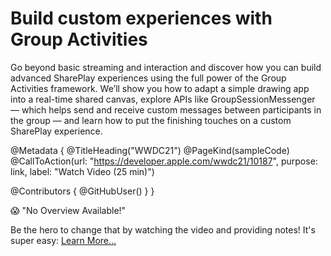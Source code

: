 # Build custom experiences with Group Activities

Go beyond basic streaming and interaction and discover how you can build advanced SharePlay experiences using the full power of the Group Activities framework. We’ll show you how to adapt a simple drawing app into a real-time shared canvas, explore APIs like GroupSessionMessenger — which helps send and receive custom messages between participants in the group — and learn how to put the finishing touches on a custom SharePlay experience.

@Metadata {
   @TitleHeading("WWDC21")
   @PageKind(sampleCode)
   @CallToAction(url: "https://developer.apple.com/wwdc21/10187", purpose: link, label: "Watch Video (25 min)")

   @Contributors {
      @GitHubUser(<replace this with your GitHub handle>)
   }
}

😱 "No Overview Available!"

Be the hero to change that by watching the video and providing notes! It's super easy:
 [Learn More…](https://wwdcnotes.github.io/WWDCNotes/documentation/wwdcnotes/contributing)
